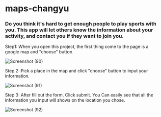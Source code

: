 # maps-changyu
### Do you think it's hard to get enough people to play sports with you. This app will let others know the information about your activity, and contact you if they want to join you.

Step1: When you open this project, the first thing come to the page is a google map and "choose" button.

![Screenshot (90)](https://user-images.githubusercontent.com/43207918/65002748-433ffc80-d8c3-11e9-8968-6d1ce90da866.png)

Step 2: Pick a place in the map and click "choose" button to input your information.

![Screenshot (91)](https://user-images.githubusercontent.com/43207918/65002973-51424d00-d8c4-11e9-9b8b-1d43b0465774.png)

Step 3: After fill out the form, Click submit. You Can easily see that all the information you input will shows on the location you chose.

![Screenshot (92)](https://user-images.githubusercontent.com/43207918/65003122-007f2400-d8c5-11e9-958a-d37333ca2a26.png)
